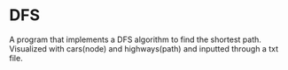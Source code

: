 # DFS
A program that implements a DFS algorithm to find the shortest path. Visualized with cars(node) and highways(path) and inputted through a txt file.
